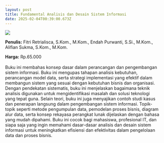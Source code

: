 ```yaml
---
layout: post
title: Fundamental Analisis dan Desain Sistem Informasi
date: 2025-02-04T00:39:00.673Z
---
```

![](/images/uploads/fundamental-analisis-dan-desain-sistem-informasi.jpg)

**P﻿enulis:** Fitri Retrialisca, S.Kom., M.Kom., Endah Purwanti, S.Si., M.Kom., Alifian Sukma, S.Kom., M.Kom.

**Harga:** Rp.65.000\
\
Buku ini membahas konsep dasar dalam perancangan dan pengembangan sistem informasi. Buku ini mengupas tahapan analisis kebutuhan, perancangan model data, serta strategi implementasi yang efektif dalam membangun sistem yang sesuai dengan kebutuhan bisnis dan organisasi. Dengan pendekatan sistematis, buku ini menjelaskan bagaimana teknik analisis digunakan untuk mengidentifikasi masalah dan solusi teknologi yang tepat guna.
	Selain teori, buku ini juga menyajikan contoh studi kasus dan penerapan langsung dalam pengembangan sistem informasi. Topik-topik seperti metode pengumpulan data, pemodelan proses bisnis, diagram alur data, serta konsep rekayasa perangkat lunak dijelaskan dengan bahasa yang mudah dipahami. Buku ini cocok bagi mahasiswa, profesional IT, dan siapa saja yang ingin memahami dasar-dasar analisis dan desain sistem informasi untuk meningkatkan efisiensi dan efektivitas dalam pengelolaan data dan proses bisnis.